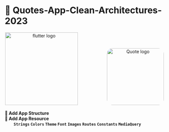 # 🔗 Quotes-App-Clean-Architectures-2023

<div align="center">
    <img src="https://user-images.githubusercontent.com/114832629/230302399-5d8f34e7-bfc5-4597-8fff-6293044f47bd.png" alt="flutter logo" width=230> 
    &emsp;&emsp;&emsp;&emsp;&emsp;&emsp;
    <img src="https://static.vecteezy.com/system/resources/previews/011/026/892/non_2x/never-give-up-on-your-dreams-motivational-quotes-quote-hand-lettering-for-prints-on-t-shirts-mugs-bags-free-vector.jpg" alt="Quote logo" width="180px" height="auto" style="border-radius:10%"> 
</div>

<b>🔹 Add App Structure<br>
<b>🔹 Add App Resource <br>
&emsp;&emsp;`Strings` `Colors` `Theme` `Font` `Images` `Routes` `Constants` `MediaQuery`
